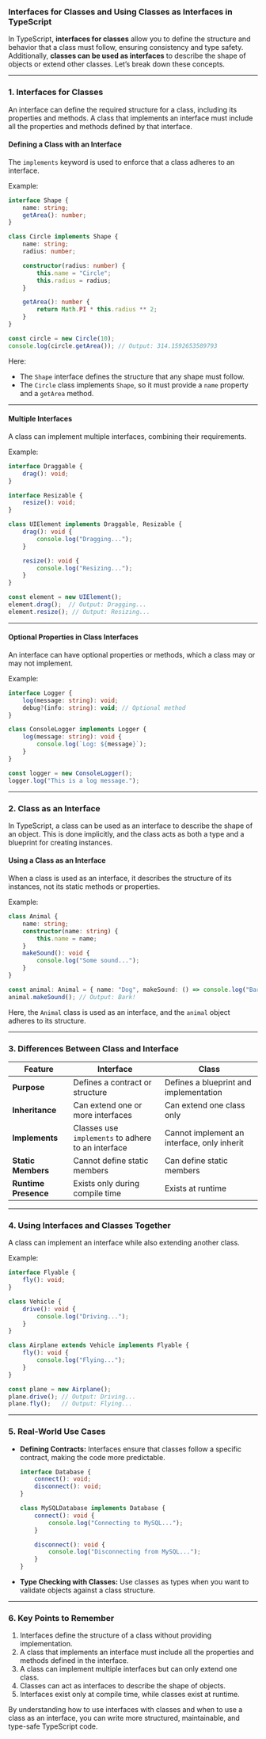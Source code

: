 ### Interfaces for Classes and Using Classes as Interfaces in TypeScript

In TypeScript, **interfaces for classes** allow you to define the structure and behavior that a class must follow, ensuring consistency and type safety. Additionally, **classes can be used as interfaces** to describe the shape of objects or extend other classes. Let’s break down these concepts.

---

### **1. Interfaces for Classes**

An interface can define the required structure for a class, including its properties and methods. A class that implements an interface must include all the properties and methods defined by that interface.

#### **Defining a Class with an Interface**
The `implements` keyword is used to enforce that a class adheres to an interface.

Example:
```typescript
interface Shape {
    name: string;
    getArea(): number;
}

class Circle implements Shape {
    name: string;
    radius: number;

    constructor(radius: number) {
        this.name = "Circle";
        this.radius = radius;
    }

    getArea(): number {
        return Math.PI * this.radius ** 2;
    }
}

const circle = new Circle(10);
console.log(circle.getArea()); // Output: 314.1592653589793
```

Here:
- The `Shape` interface defines the structure that any shape must follow.
- The `Circle` class implements `Shape`, so it must provide a `name` property and a `getArea` method.

---

#### **Multiple Interfaces**
A class can implement multiple interfaces, combining their requirements.

Example:
```typescript
interface Draggable {
    drag(): void;
}

interface Resizable {
    resize(): void;
}

class UIElement implements Draggable, Resizable {
    drag(): void {
        console.log("Dragging...");
    }

    resize(): void {
        console.log("Resizing...");
    }
}

const element = new UIElement();
element.drag();  // Output: Dragging...
element.resize(); // Output: Resizing...
```

---

#### **Optional Properties in Class Interfaces**
An interface can have optional properties or methods, which a class may or may not implement.

Example:
```typescript
interface Logger {
    log(message: string): void;
    debug?(info: string): void; // Optional method
}

class ConsoleLogger implements Logger {
    log(message: string): void {
        console.log(`Log: ${message}`);
    }
}

const logger = new ConsoleLogger();
logger.log("This is a log message.");
```

---

### **2. Class as an Interface**

In TypeScript, a class can be used as an interface to describe the shape of an object. This is done implicitly, and the class acts as both a type and a blueprint for creating instances.

#### **Using a Class as an Interface**
When a class is used as an interface, it describes the structure of its instances, not its static methods or properties.

Example:
```typescript
class Animal {
    name: string;
    constructor(name: string) {
        this.name = name;
    }
    makeSound(): void {
        console.log("Some sound...");
    }
}

const animal: Animal = { name: "Dog", makeSound: () => console.log("Bark!") };
animal.makeSound(); // Output: Bark!
```

Here, the `Animal` class is used as an interface, and the `animal` object adheres to its structure.

---

### **3. Differences Between Class and Interface**

| Feature                 | Interface                             | Class                                |
|-------------------------|---------------------------------------|--------------------------------------|
| **Purpose**             | Defines a contract or structure       | Defines a blueprint and implementation |
| **Inheritance**         | Can extend one or more interfaces     | Can extend one class only            |
| **Implements**          | Classes use `implements` to adhere to an interface | Cannot implement an interface, only inherit |
| **Static Members**      | Cannot define static members          | Can define static members            |
| **Runtime Presence**    | Exists only during compile time       | Exists at runtime                    |

---

### **4. Using Interfaces and Classes Together**

A class can implement an interface while also extending another class.

Example:
```typescript
interface Flyable {
    fly(): void;
}

class Vehicle {
    drive(): void {
        console.log("Driving...");
    }
}

class Airplane extends Vehicle implements Flyable {
    fly(): void {
        console.log("Flying...");
    }
}

const plane = new Airplane();
plane.drive(); // Output: Driving...
plane.fly();   // Output: Flying...
```

---

### **5. Real-World Use Cases**

- **Defining Contracts:** Interfaces ensure that classes follow a specific contract, making the code more predictable.
  ```typescript
  interface Database {
      connect(): void;
      disconnect(): void;
  }

  class MySQLDatabase implements Database {
      connect(): void {
          console.log("Connecting to MySQL...");
      }

      disconnect(): void {
          console.log("Disconnecting from MySQL...");
      }
  }
  ```

- **Type Checking with Classes:** Use classes as types when you want to validate objects against a class structure.

---

### **6. Key Points to Remember**

1. Interfaces define the structure of a class without providing implementation.
2. A class that implements an interface must include all the properties and methods defined in the interface.
3. A class can implement multiple interfaces but can only extend one class.
4. Classes can act as interfaces to describe the shape of objects.
5. Interfaces exist only at compile time, while classes exist at runtime.

By understanding how to use interfaces with classes and when to use a class as an interface, you can write more structured, maintainable, and type-safe TypeScript code.